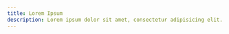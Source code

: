 ```yaml
---
title: Lorem Ipsum
description: Lorem ipsum dolor sit amet, consectetur adipisicing elit. Tempora et aspernatur quos ratione odit praesentium quasi ea assumenda.
---
```

